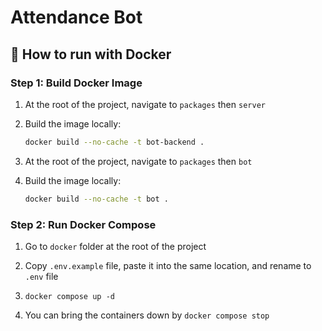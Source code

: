 # Attendance Bot

## 🐳 How to run with Docker

### Step 1: Build Docker Image

1. At the root of the project, navigate to `packages` then `server`

2. Build the image locally:
    ```bash
    docker build --no-cache -t bot-backend .
    ```

3. At the root of the project, navigate to `packages` then `bot`

4. Build the image locally:
    ```bash
    docker build --no-cache -t bot .
    ```

### Step 2: Run Docker Compose

1. Go to `docker` folder at the root of the project

2. Copy `.env.example` file, paste it into the same location, and rename to `.env` file

3. `docker compose up -d`

4. You can bring the containers down by `docker compose stop`
